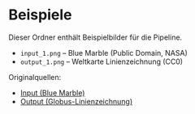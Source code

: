 # Beispiele

Dieser Ordner enthält Beispielbilder für die Pipeline.

- `input_1.png` – Blue Marble (Public Domain, NASA)
- `output_1.png` – Weltkarte Linienzeichnung (CC0)

Originalquellen:

- [Input (Blue Marble)](https://upload.wikimedia.org/wikipedia/commons/thumb/2/24/Blue_marble_west.jpg/512px-Blue_marble_west.jpg)
- [Output (Globus-Linienzeichnung)](https://upload.wikimedia.org/wikipedia/commons/thumb/4/4c/World_map_blank_without_borders.svg/512px-World_map_blank_without_borders.svg.png)
